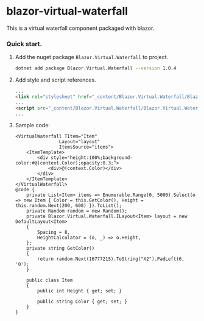# blazor-virtual-waterfall
This is a virtual waterfall component packaged with blazor.

### Quick start.
1. Add the nuget package `Blazor.Virtual.Waterfall` to project.
    ```bash
    dotnet add package Blazor.Virtual.Waterfall --version 1.0.4
    ```
2. Add style and script references.
    ```html
    ...
    <link rel="stylesheet" href="_content/Blazor.Virtual.Waterfall/Blazor.Virtual.Waterfall.css" />
    ...
    <script src="_content/Blazor.Virtual.Waterfall/Blazor.Virtual.Waterfall.js" type="module"></script>
    ...

    ```
3. Sample code:
    ```razor
    <VirtualWaterfall TItem="Item"
                    Layout="layout"
                    ItemsSource="items">
        <ItemTemplate>
            <div style="height:100%;background-color:#@(context.Color);opacity:0.3;">
                <div>@(context.Color)</div>
            </div>
        </ItemTemplate>
    </VirtualWaterfall>
    @code {
        private List<Item> items => Enumerable.Range(0, 5000).Select(o => new Item { Color = this.GetColor(), Height = this.random.Next(200, 600) }).ToList();
        private Random random = new Random();
        private Blazor.Virtual.Waterfall.ILayout<Item> layout = new DefaultLayout<Item>
        {
            Spacing = 8,
            HeightCalculator = (o, _) => o.Height,
        };
        private string GetColor()
        {
            return random.Next(16777215).ToString("X2").PadLeft(6, '0');
        }

        public class Item
        {
            public int Height { get; set; }

            public string Color { get; set; }
        }
    }
    ```